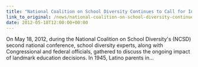 ```yaml
---
title: "National Coalition on School Diversity Continues to Call for Increase in Racial and Economic Integration in Education Department Programs"
link_to_original: /news/national-coalition-on-school-diversity-continues-to-call-for-increase-in-racial-and-economic-integra.html)  
date: 2012-05-18T12:00:00+00:00
---
```

  
On May 18, 2012, during the National Coalition on School Diversity's (NCSD) second national conference, school diversity experts, along with Congressional and federal officials, gathered to discuss the ongoing impact of landmark education decisions. In 1945, Latino parents in... 


